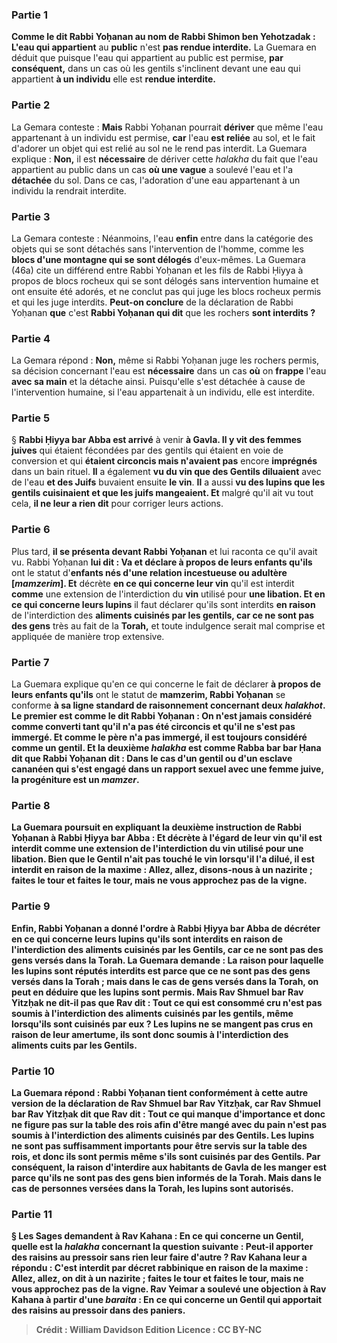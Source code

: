 
### Partie 1
<b>Comme le dit Rabbi Yoḥanan au nom de Rabbi Shimon ben Yehotzadak : L'eau qui appartient</b> au <b>public</b> n'est <b>pas rendue interdite.</b> La Guemara en déduit que puisque l'eau qui appartient au public est permise, <b>par conséquent,</b> dans un cas où les gentils s'inclinent devant une eau qui appartient <b>à un individu</b> elle est <b>rendue interdite.</b>

### Partie 2
La Gemara conteste : <b>Mais</b> Rabbi Yoḥanan pourrait <b>dériver</b> que même l'eau appartenant à un individu est permise, <b>car</b> l'eau <b>est reliée</b> au sol, et le fait d'adorer un objet qui est relié au sol ne le rend pas interdit. La Guemara explique : <b>Non,</b> il est <b>nécessaire</b> de dériver cette <i>halakha</i> du fait que l'eau appartient au public dans un cas <b>où une vague</b> a soulevé l'eau et l'a <b>détachée</b> du sol. Dans ce cas, l'adoration d'une eau appartenant à un individu la rendrait interdite.

### Partie 3
La Gemara conteste : Néanmoins, l'eau <b>enfin</b> entre dans la catégorie des objets qui se sont détachés sans l'intervention de l'homme, comme les <b>blocs d'une montagne qui se sont délogés</b> d'eux-mêmes. La Guemara (46a) cite un différend entre Rabbi Yoḥanan et les fils de Rabbi Ḥiyya à propos de blocs rocheux qui se sont délogés sans intervention humaine et ont ensuite été adorés, et ne conclut pas qui juge les blocs rocheux permis et qui les juge interdits. <b>Peut-on conclure</b> de la déclaration de Rabbi Yoḥanan <b>que</b> c'est <b>Rabbi Yoḥanan qui dit</b> que les rochers <b>sont interdits ?</b>

### Partie 4
La Gemara répond : <b>Non,</b> même si Rabbi Yoḥanan juge les rochers permis, sa décision concernant l'eau est <b>nécessaire</b> dans un cas <b>où</b> on <b>frappe</b> l'eau <b>avec sa main</b> et la détache ainsi. Puisqu'elle s'est détachée à cause de l'intervention humaine, si l'eau appartenait à un individu, elle est interdite.

### Partie 5
§ <b>Rabbi Ḥiyya bar Abba est arrivé</b> à venir <b>à Gavla. Il y vit des femmes juives</b> qui étaient fécondées par des gentils qui</b> étaient en voie de conversion et qui <b>étaient circoncis mais n'avaient pas</b> encore <b>imprégnés</b> dans un bain rituel. <b>Il</b> a également <b>vu du vin que des Gentils diluaient</b> avec de l'eau <b>et des Juifs</b> buvaient ensuite <b>le vin</b>. <b>Il</b> a aussi <b>vu des lupins que les gentils cuisinaient et que les juifs mangeaient. Et</b> malgré qu'il ait vu tout cela, <b>il ne leur a rien dit</b> pour corriger leurs actions.

### Partie 6
Plus tard, <b>il se présenta devant Rabbi Yoḥanan</b> et lui raconta ce qu'il avait vu. Rabbi Yoḥanan <b>lui dit : Va et déclare à propos de leurs enfants qu'ils</b> ont le statut d'<b>enfants nés d'une relation incestueuse ou adultère [<i>mamzerim</i>]. Et</b> décrète <b>en ce qui concerne leur vin</b> qu'il est interdit <b>comme</b> une extension de l'interdiction du <b>vin</b> utilisé pour <b>une libation. Et en ce qui concerne leurs lupins</b> il faut déclarer qu'ils sont interdits <b>en raison</b> de l'interdiction des <b>aliments cuisinés par les gentils, car ce ne sont pas des gens</b> très au fait de la <b>Torah,</b> et toute indulgence serait mal comprise et appliquée de manière trop extensive.

### Partie 7
La Guemara explique qu'en ce qui concerne le fait de déclarer <b>à propos de leurs enfants qu'ils</b> ont le statut de <b>mamzerim</i>, Rabbi Yoḥanan</b> se conforme <b>à sa ligne standard de <b>raisonnement</b> concernant deux <i>halakhot</i>. Le premier est <b>comme le dit Rabbi Yoḥanan :</b> On <b>n'est jamais</b> considéré comme <b>converti tant qu'il n'a pas été circoncis et qu'il ne s'est pas immergé. Et comme</b> le père <b>n'a pas immergé, il est</b> toujours considéré comme <b>un gentil. Et</b> la deuxième <i>halakha</i> est comme <b>Rabba bar bar Ḥana dit</b> que <b>Rabbi Yoḥanan dit :</b> Dans le cas d'un <b>gentil ou</b> d'un <b>esclave cananéen qui s'est engagé dans un rapport sexuel avec une femme juive, la progéniture est un <i>mamzer</i>.</b>

### Partie 8
La Guemara poursuit en expliquant la deuxième instruction de Rabbi Yoḥanan à Rabbi Ḥiyya bar Abba : <b>Et décrète à l'égard de leur vin</b> qu'il est interdit <b>comme</b> une extension de l'interdiction du <b>vin</b> utilisé pour <b>une libation. </b> Bien que le Gentil n'ait pas touché le vin lorsqu'il l'a dilué, il est interdit <b>en raison</b> de la maxime : <b>Allez, allez, disons-nous</b> à <b>un nazirite ; faites le tour</b> et <b>faites le tour,</b> mais <b>ne vous approchez pas de la vigne.</b>

### Partie 9
Enfin, Rabbi Yoḥanan a donné l'ordre à Rabbi Ḥiyya bar Abba de décréter <b>en ce qui concerne leurs lupins</b> qu'ils sont interdits <b>en raison</b> de l'interdiction des <b>aliments cuisinés par les Gentils, car ce ne sont pas des gens</b> versés dans la <b>Torah.</b> La Guemara demande : <b>La raison</b> pour laquelle les lupins sont réputés interdits est <b>parce que ce ne sont pas des gens</b> versés dans la <b>Torah ; mais</b> dans le cas de <b>gens</b> versés dans la <b>Torah,</b> on peut en déduire que les lupins <b>sont permis. Mais Rav Shmuel bar Rav Yitzḥak ne dit-il pas</b> que <b>Rav dit : Tout ce qui est consommé cru n'est pas soumis</b> à l'interdiction des <b>aliments cuisinés par les gentils,</b> même lorsqu'ils sont cuisinés par eux ? Les lupins ne se mangent pas crus en raison de leur amertume, ils sont donc soumis à l'interdiction des aliments cuits par les Gentils.

### Partie 10
La Guemara répond : <b>Rabbi Yoḥanan tient conformément à cette</b> autre <b>version</b> de la déclaration de Rav Shmuel bar Rav Yitzḥak, <b>car Rav Shmuel bar Rav Yitzḥak dit</b> que <b>Rav dit : Tout ce qui</b> manque d'importance et donc <b>ne figure pas sur la table des rois</b> afin <b>d'être mangé avec du pain n'est pas soumis</b> à l'interdiction des <b>aliments cuisinés par des Gentils.</b> Les lupins ne sont pas suffisamment importants pour être servis sur la table des rois, et donc ils sont permis même s'ils sont cuisinés par des Gentils. Par conséquent, <b>la raison</b> d'interdire aux habitants de Gavla de les manger est <b>parce qu'ils ne sont pas des gens</b> bien informés de la <b>Torah. Mais</b> dans le cas de <b>personnes</b> versées dans la <b>Torah,</b> les lupins <b>sont autorisés.</b>

### Partie 11
§ Les Sages <b>demandent à Rav Kahana :</b> En ce qui concerne <b>un Gentil, quelle est</b> la <i>halakha</i> concernant la question suivante : <b>Peut-il apporter des raisins au pressoir</b> sans rien leur faire d'autre ? Rav Kahana <b>leur a répondu :</b> C'est <b>interdit</b> par décret rabbinique <b>en raison</b> de la maxime : <b>Allez, allez, on dit</b> à <b>un nazirite ; faites le tour</b> et <b>faites le tour,</b> mais <b>ne vous approchez pas de la vigne. Rav Yeimar a soulevé une objection à Rav Kahana</b> à partir d'une <i>baraita</i> : En ce qui concerne <b>un Gentil qui apportait des raisins au pressoir dans des paniers</b>.

>Crédit : William Davidson Edition
>Licence : CC BY-NC